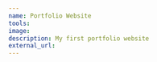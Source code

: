 ```yaml
---
name: Portfolio Website
tools: 
image: 
description: My first portfolio website
external_url: 
---
```

